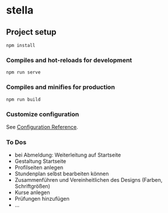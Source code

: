 # stella

## Project setup
```
npm install
```

### Compiles and hot-reloads for development
```
npm run serve
```

### Compiles and minifies for production
```
npm run build
```

### Customize configuration
See [Configuration Reference](https://cli.vuejs.org/config/).


### To Dos
- bei Abmeldung: Weiterleitung auf Startseite
- Gestaltung Startseite
- Profilseiten anlegen
- Stundenplan selbst bearbeiten können
- Zusammenführen und Vereinheitlichen des Designs (Farben, Schriftgrößen)
- Kurse anlegen
- Prüfungen hinzufügen
- ...
